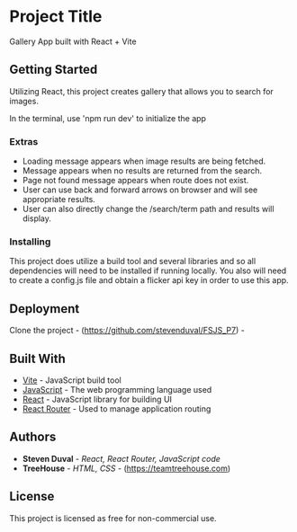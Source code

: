 # Project Title

Gallery App built with React + Vite

## Getting Started
Utilizing React, this project creates gallery that allows you to search for images.

In the terminal, use 'npm run dev' to initialize the app

### Extras

- Loading message appears when image results are being fetched.
- Message appears when no results are returned from the search.
- Page not found message appears when route does not exist.
- User can use back and forward arrows on browser and will see appropriate results.
- User can also directly change the /search/term path and results will display.

### Installing
This project does utilize a build tool and several libraries and so all dependencies will need to be installed if running locally. You also will need to create a config.js file and obtain a flicker api key in order to use this app.
## Deployment

Clone the project - (https://github.com/stevenduval/FSJS_P7) -  

## Built With

* [Vite](https://vite.dev/) - JavaScript build tool
* [JavaScript](https://developer.mozilla.org/en-US/docs/Web/JavaScript) - The web programming language used
* [React](https://reactjs.org/) - JavaScript library for building UI
* [React Router](https://reactrouter.com/en/main) - Used to manage application routing

## Authors

* **Steven Duval** - *React, React Router, JavaScript code*
* **TreeHouse** - *HTML, CSS* - (https://teamtreehouse.com)

## License

This project is licensed as free for non-commercial use.